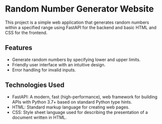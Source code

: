# Random Number Generator Website

This project is a simple web application that generates random numbers within a specified range using FastAPI for the backend and basic HTML and CSS for the frontend. 

## Features
- Generate random numbers by specifying lower and upper limits.
- Friendly user interface with an intuitive design.
- Error handling for invalid inputs.

## Technologies Used
- FastAPI: A modern, fast (high-performance), web framework for building APIs with Python 3.7+ based on standard Python type hints.
- HTML: Standard markup language for creating web pages.
- CSS: Style sheet language used for describing the presentation of a document written in HTML.

